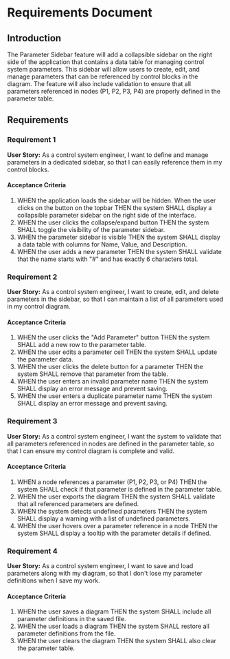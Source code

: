 # Requirements Document

## Introduction

The Parameter Sidebar feature will add a collapsible sidebar on the right side of the application that contains a data table for managing control system parameters. This sidebar will allow users to create, edit, and manage parameters that can be referenced by control blocks in the diagram. The feature will also include validation to ensure that all parameters referenced in nodes (P1, P2, P3, P4) are properly defined in the parameter table.

## Requirements

### Requirement 1

**User Story:** As a control system engineer, I want to define and manage parameters in a dedicated sidebar, so that I can easily reference them in my control blocks.

#### Acceptance Criteria

1. WHEN the application loads the sidebar will be hidden. When the user clicks on the button on the topbar THEN the system SHALL display a collapsible parameter sidebar on the right side of the interface.
2. WHEN the user clicks the collapse/expand button THEN the system SHALL toggle the visibility of the parameter sidebar.
3. WHEN the parameter sidebar is visible THEN the system SHALL display a data table with columns for Name, Value, and Description.
4. WHEN the user adds a new parameter THEN the system SHALL validate that the name starts with "#" and has exactly 6 characters total.

### Requirement 2

**User Story:** As a control system engineer, I want to create, edit, and delete parameters in the sidebar, so that I can maintain a list of all parameters used in my control diagram.

#### Acceptance Criteria

1. WHEN the user clicks the "Add Parameter" button THEN the system SHALL add a new row to the parameter table.
2. WHEN the user edits a parameter cell THEN the system SHALL update the parameter data.
3. WHEN the user clicks the delete button for a parameter THEN the system SHALL remove that parameter from the table.
4. WHEN the user enters an invalid parameter name THEN the system SHALL display an error message and prevent saving.
5. WHEN the user enters a duplicate parameter name THEN the system SHALL display an error message and prevent saving.

### Requirement 3

**User Story:** As a control system engineer, I want the system to validate that all parameters referenced in nodes are defined in the parameter table, so that I can ensure my control diagram is complete and valid.

#### Acceptance Criteria

1. WHEN a node references a parameter (P1, P2, P3, or P4) THEN the system SHALL check if that parameter is defined in the parameter table.
2. WHEN the user exports the diagram THEN the system SHALL validate that all referenced parameters are defined.
3. WHEN the system detects undefined parameters THEN the system SHALL display a warning with a list of undefined parameters.
4. WHEN the user hovers over a parameter reference in a node THEN the system SHALL display a tooltip with the parameter details if defined.

### Requirement 4

**User Story:** As a control system engineer, I want to save and load parameters along with my diagram, so that I don't lose my parameter definitions when I save my work.

#### Acceptance Criteria

1. WHEN the user saves a diagram THEN the system SHALL include all parameter definitions in the saved file.
2. WHEN the user loads a diagram THEN the system SHALL restore all parameter definitions from the file.
3. WHEN the user clears the diagram THEN the system SHALL also clear the parameter table.
